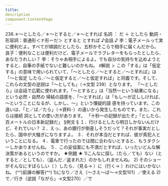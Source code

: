 ```yaml
---
title:
description
component:ContentPage
---
```



236.＊～としたら／＊～とすると／＊～とすれば
名詞 ： だ ＋ としたら
動詞・形容詞：普通形＜ナ形ーだ＞ とすると
とすれば
♪会話 ♪
李：電子メールって実に便利だよ。すべてが順調だとしたら、五秒かそこらで相手に届くんだから。 良子：便利なことは便利だけど、電子メールでラブレターをもらったとしたら、あなたうれしい？
李：そりゃあ相手によるよ。でも自分の気持ちを込めようとすると、自筆の手紙でないと難しいのかもね。
♯解説 ♭
この「する」は「仮定する」の意味で用いられていて、「～としたら／～とすると／～とすれば」は「～と仮定 したら／～と仮定すると／～と仮定すれば」と同義です。そして、これらの文型の逆説は「～としても」（→文型
239）となります。 「～としたら」は会話で広範に使われます。「～とすると」は「当然～という結果になる」という必然・自然の 帰結の語感を、「～とすれば」は「もし～が正ししければ、～ということになるが、しかし、～」という懐疑的語 感を持っています。この違いは、「と／ば／たら」（→資料･）の違いから発生したものです。また、これらは接続 詞としての使い方があります。
「十秒一の記録が出たぞ」「としたら、百メートルの日本新記録だ」
§例文 §
１．行けるとしたら明日しかないんだけど、それでいい？
２．えっ、あの銀行が倒産しそうだって？それが事実だとしたら、国中が大騒ぎになりますよ。
３．それが本当だとすれば、彼が真犯人ということになる。
４．電車で行ったのでは間に合わないとすると、もうタクシーしかありませんね。
５．この妥協案にも不満だとすれば、いったいどんな解決策があるというのですか。
★例題 ★
1)こんなに探し（たら／ても）ない（とすると／としても）、（盗んだ／盗まれた）のかもしれませんね。
2) そのショーがそんなにすばらしい（ ）したら、（見る→ ）に（行く→ ）わけにはいかないね。
(^^)前課の解答(^^)
1)になり／さえ（～さえ～ば～→文型101）／使える
2)で／行き（逆説「ながら」→文型270）／で
